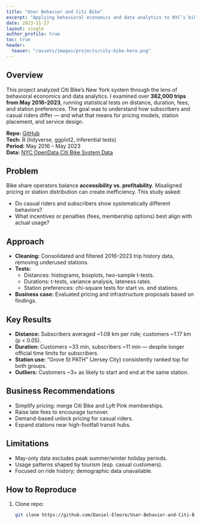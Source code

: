 ```yaml
---
title: "User Behavior and Citi Bike"
excerpt: "Applying behavioral economics and data analytics to NYC’s bike share system (2016–2023), finding a statistically significant difference between subscribers and one-time customers in multiple facets."
date: 2023-11-27
layout: single
author_profile: true
toc: true
header:
  teaser: "/assets/images/projects/city-bike-hero.png"
---
```


## Overview
This project analyzed Citi Bike’s New York system through the lens of behavioral economics and data analytics. I examined over **362,000 trips from May 2016–2023**, running statistical tests on distance, duration, fees, and station preferences. The goal was to understand how subscribers and casual riders differ — and what that means for pricing models, station placement, and service design.

**Repo:** [GitHub](https://github.com/Daniel-Elmore/User-Behavior-and-Citi-Bike-A-Study-of-Behavioral-Economics-and-Data-Analytics)  
**Tech:** R (tidyverse, ggplot2, inferential tests)  
**Period:** May 2016 – May 2023  
**Data:** [NYC OpenData Citi Bike System Data](https://data.cityofnewyork.us/Transportation/Citi-Bike-System-Data/vsnr-94wk)

## Problem
Bike share operators balance **accessibility vs. profitability**. Misaligned pricing or station distribution can create inefficiency. This study asked:  
- Do casual riders and subscribers show systematically different behaviors?  
- What incentives or penalties (fees, membership options) best align with actual usage?  

## Approach
- **Cleaning:** Consolidated and filtered 2016–2023 trip history data, removing underused stations.  
- **Tests:**  
  - Distances: histograms, boxplots, two-sample t-tests.  
  - Durations: t-tests, variance analysis, lateness rates.  
  - Station preferences: chi-square tests for start vs. end stations.  
- **Business case:** Evaluated pricing and infrastructure proposals based on findings.  

## Key Results
- **Distance:** Subscribers averaged ~1.08 km per ride; customers ~1.17 km (p < 0.05).  
- **Duration:** Customers ~33 min, subscribers ~11 min — despite longer official time limits for subscribers.  
- **Station use:** “Grove St PATH” (Jersey City) consistently ranked top for both groups.  
- **Outliers:** Customers ~3× as likely to start and end at the same station.  

## Business Recommendations
- Simplify pricing: merge Citi Bike and Lyft Pink memberships.  
- Raise late fees to encourage turnover.  
- Demand-based unlock pricing for casual riders.  
- Expand stations near high-footfall transit hubs.  

## Limitations
- May-only data excludes peak summer/winter holiday periods.  
- Usage patterns shaped by tourism (esp. casual customers).  
- Focused on ride history; demographic data unavailable.  

## How to Reproduce
1. Clone repo:  
   ```bash
   git clone https://github.com/Daniel-Elmore/User-Behavior-and-Citi-Bike-A-Study-of-Behavioral-Economics-and-Data-Analytics.git

